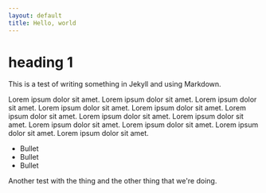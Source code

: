 ```yaml
---
layout: default
title: Hello, world
---
```


# heading 1

This is a test of writing something in Jekyll and using Markdown. 

Lorem ipsum dolor sit amet. Lorem ipsum dolor sit amet. Lorem ipsum dolor sit amet. Lorem ipsum dolor sit amet. Lorem ipsum dolor sit amet. Lorem ipsum dolor sit amet. Lorem ipsum dolor sit amet. Lorem ipsum dolor sit amet. Lorem ipsum dolor sit amet. Lorem ipsum dolor sit amet. Lorem ipsum dolor sit amet. Lorem ipsum dolor sit amet. 

* Bullet
* Bullet
* Bullet

Another test with the thing and the other thing that we're doing.